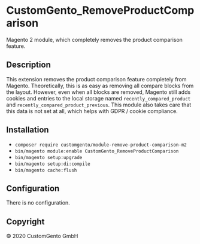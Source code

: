 # CustomGento_RemoveProductComparison
Magento 2 module, which completely removes the product comparison feature.

## Description
This extension removes the product comparison feature completely from Magento. Theoretically, this is as easy as removing all compare blocks from the layout. However, even when all blocks are removed, Magento still adds cookies and entries to the local storage named `recently_compared_product` and `recently_compared_product_previous`. This module also takes care that this data is not set at all, which helps with GDPR / cookie compliance.

## Installation
- `composer require customgento/module-remove-product-comparison-m2`
- `bin/magento module:enable CustomGento_RemoveProductComparison`
- `bin/magento setup:upgrade`
- `bin/magento setup:di:compile`
- `bin/magento cache:flush`

## Configuration
There is no configuration.

## Copyright
&copy; 2020 CustomGento GmbH
